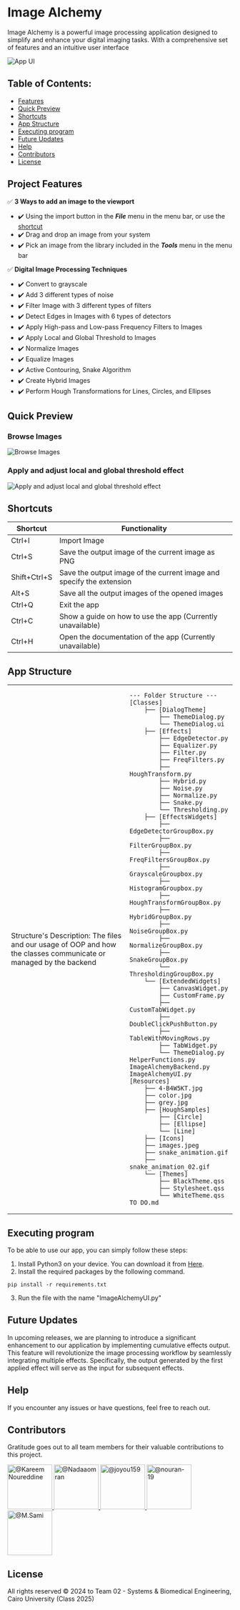 # Image Alchemy
Image Alchemy is a powerful image processing application designed to simplify and enhance your digital imaging tasks. With a comprehensive set of features and an intuitive user interface

![App UI](https://github.com/Computer-Vision-Spring-2024/Task-2/blob/main/README_resources/App_UI.png)


## Table of Contents:
- [Features](#project-features)
- [Quick Preview](#quick-preview)
- [Shortcuts](#shortcuts)
- [App Structure](#app-structure)
- [Executing program](#executing-program)
- [Future Updates](#future-updates)
- [Help](#help)
- [Contributors](#contributors)
- [License](#license)

## Project Features
:white_check_mark: **3 Ways to add an image to the viewport**
- :heavy_check_mark: Using the import button in the **_File_** menu in the menu bar, or use the [shortcut](#shortcuts)
- :heavy_check_mark: Drag and drop an image from your system
- :heavy_check_mark: Pick an image from the library included in the **_Tools_** menu in the menu bar

:white_check_mark: **Digital Image Processing Techniques**
- :heavy_check_mark: Convert to grayscale
- :heavy_check_mark: Add 3 different types of noise
- :heavy_check_mark: Filter Image with 3 different types of filters
- :heavy_check_mark: Detect Edges in Images with 6 types of detectors
- :heavy_check_mark: Apply High-pass and Low-pass Frequency Filters to Images
- :heavy_check_mark: Apply Local and Global Threshold to Images
- :heavy_check_mark: Normalize Images
- :heavy_check_mark: Equalize Images
- :heavy_check_mark: Active Contouring, Snake Algorithm
- :heavy_check_mark: Create Hybrid Images
- :heavy_check_mark: Perform Hough Transformations for Lines, Circles, and Ellipses

## Quick Preview

### Browse Images
![Browse Images](README_resources/Import__gif.gif)
### Apply and adjust local and global threshold effect
![Apply and adjust local and global threshold effect](README_resources/Thresholding.gif)

## Shortcuts
<center>

| Shortcut     | Functionality                                                        |
|--------------|----------------------------------------------------------------------|
| Ctrl+I       | Import Image                                                         |
| Ctrl+S       | Save the output image of the current image as PNG                    |
| Shift+Ctrl+S | Save the output image of the current image and specify the extension |
| Alt+S        | Save all the output images of the opened images                      |
| Ctrl+Q       | Exit the app                                                         |
| Ctrl+C       | Show a guide on how to use the app (Currently unavailable)           |
| Ctrl+H       | Open the documentation of the app (Currently unavailable)            |

</center>

## App Structure
<table>
  <tr>
    <td>Structure's Description: The files and our usage of OOP and how the classes communicate or managed by the backend
    </td>
    <td>

    --- Folder Structure ---
    [Classes]
        ├── [DialogTheme]
            ├── ThemeDialog.py
            └── ThemeDialog.ui
        ├── [Effects]
            ├── EdgeDetector.py
            ├── Equalizer.py
            ├── Filter.py
            ├── FreqFilters.py
            ├── HoughTransform.py
            ├── Hybrid.py
            ├── Noise.py
            ├── Normalize.py
            ├── Snake.py
            └── Thresholding.py
        ├── [EffectsWidgets]
            ├── EdgeDetectorGroupBox.py
            ├── FilterGroupBox.py
            ├── FreqFiltersGroupBox.py
            ├── GrayscaleGroupbox.py
            ├── HistogramGroupbox.py
            ├── HoughTransformGroupBox.py
            ├── HybridGroupBox.py
            ├── NoiseGroupBox.py
            ├── NormalizeGroupBox.py
            ├── SnakeGroupBox.py
            └── ThresholdingGroupBox.py
        └── [ExtendedWidgets]
            ├── CanvasWidget.py
            ├── CustomFrame.py
            ├── CustomTabWidget.py
            ├── DoubleClickPushButton.py
            ├── TableWithMovingRows.py
            ├── TabWidget.py
            └── ThemeDialog.py
    HelperFunctions.py
    ImageAlchemyBackend.py
    ImageAlchemyUI.py
    [Resources]
        ├── 4-B4W5KT.jpg
        ├── color.jpg
        ├── grey.jpg
        ├── [HoughSamples]
            ├── [Circle]
            ├── [Ellipse]
            └── [Line]
        ├── [Icons]
        ├── images.jpeg
        ├── snake_animation.gif
        ├── snake_animation_02.gif
        └── [Themes]
            ├── BlackTheme.qss
            ├── Stylesheet.qss
            └── WhiteTheme.qss
    TO_DO.md

  </tr>
</table>

## Executing program

To be able to use our app, you can simply follow these steps:
1. Install Python3 on your device. You can download it from <a href="https://www.python.org/downloads/">Here</a>.
2. Install the required packages by the following command.
```
pip install -r requirements.txt
```
3. Run the file with the name "ImageAlchemyUI.py"

## Future Updates
In upcoming releases, we are planning to introduce a significant enhancement to our application by implementing cumulative effects output. This feature will revolutionize the image processing workflow by seamlessly integrating multiple effects. Specifically, the output generated by the first applied effect will serve as the input for subsequent effects.

## Help

If you encounter any issues or have questions, feel free to reach out.

## Contributors

Gratitude goes out to all team members for their valuable contributions to this project.

<div align="left">
  <a href="https://github.com/cln-Kafka">
    <img src="https://avatars.githubusercontent.com/u/100665578?v=4" width="100px" alt="@Kareem Noureddine">
  </a>
  <a href="https://github.com/Nadaaomran">
    <img src="https://avatars.githubusercontent.com/u/104179154?v=4" width="100px" alt="@Nadaaomran">
  </a>
  <a href="https://github.com/joyou159">
    <img src="https://avatars.githubusercontent.com/u/85418161?v=4" width="100px" alt="@joyou159">
  </a>
  <a href="https://github.com/nouran-19">
    <img src="https://avatars.githubusercontent.com/u/99448829?v=4" width="100px" alt="@nouran-19">
  </a>
  <a href="https://github.com/MuhammadSamiAhmad">
    <img src="https://avatars.githubusercontent.com/u/101589634?v=4" width="100px" alt="@M.Sami">
  </a>
</div>

## License

All rights reserved © 2024 to Team 02 - Systems & Biomedical Engineering, Cairo University (Class 2025)
